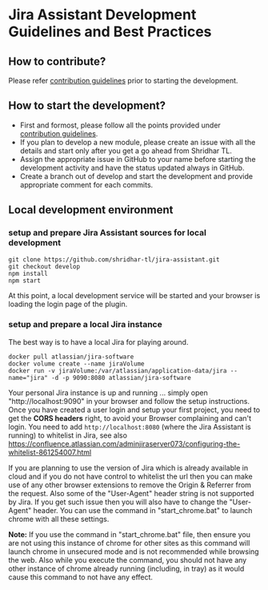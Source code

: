 # Jira Assistant Development Guidelines and Best Practices

## How to contribute?

Please refer [contribution guidelines](CONTRIBUTE.md) prior to starting the development.

## How to start the development?

- First and formost, please follow all the points provided under [contribution guidelines](CONTRIBUTE.md).
- If you plan to develop a new module, please create an issue with all the details and start only after you get a go ahead from Shridhar TL.
- Assign the appropriate issue in GitHub to your name before starting the development activity and have the status updated always in GitHub.
- Create a branch out of develop and start the development and provide appropriate comment for each commits.

## Local development environment

### setup and prepare Jira Assistant sources for local development
```shell script
git clone https://github.com/shridhar-tl/jira-assistant.git
git checkout develop
npm install
npm start
```

At this point, a local development service will be started and your browser is loading the login page of the plugin.

### setup and prepare a local Jira instance

The best way is to have a local Jira for playing around.

```shell script
docker pull atlassian/jira-software
docker volume create --name jiraVolume
docker run -v jiraVolume:/var/atlassian/application-data/jira --name="jira" -d -p 9090:8080 atlassian/jira-software
```

Your personal Jira instance is up and running ... simply open "http://localhost:9090"
in your browser and follow the setup instructions.
Once you have created a user login and setup your first project, you need to get the **CORS headers** right,
to avoid your Browser complaining and can't login.
You need to add ```http://localhost:8080``` (where the Jira Assistant is running) to whitelist in Jira,
see also https://confluence.atlassian.com/adminjiraserver073/configuring-the-whitelist-861254007.html

If you are planning to use the version of Jira which is already available in cloud and if you do not have control to whitelist the url then you can make use of any other browser extensions to remove the Origin & Referrer from the request. Also some of the "User-Agent" header string is not supported by Jira. If you get such issue then you will also have to change the "User-Agent" header. You can use the command in "start_chrome.bat" to launch chrome with all these settings.

**Note:** If you use the command in "start_chrome.bat" file, then ensure you are not using this instance of chrome for other sites as this command will launch chrome in unsecured mode and is not recommended while browsing the web. Also while you execute the command, you should not have any other instance of chrome already running (including, in tray) as it would cause this command to not have any effect.